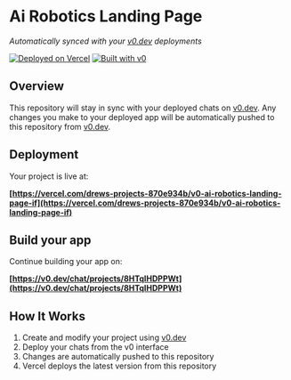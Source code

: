 # Ai Robotics Landing Page

*Automatically synced with your [v0.dev](https://v0.dev) deployments*

[![Deployed on Vercel](https://img.shields.io/badge/Deployed%20on-Vercel-black?style=for-the-badge&logo=vercel)](https://vercel.com/drews-projects-870e934b/v0-ai-robotics-landing-page-if)
[![Built with v0](https://img.shields.io/badge/Built%20with-v0.dev-black?style=for-the-badge)](https://v0.dev/chat/projects/8HTqIHDPPWt)

## Overview

This repository will stay in sync with your deployed chats on [v0.dev](https://v0.dev).
Any changes you make to your deployed app will be automatically pushed to this repository from [v0.dev](https://v0.dev).

## Deployment

Your project is live at:

**[https://vercel.com/drews-projects-870e934b/v0-ai-robotics-landing-page-if](https://vercel.com/drews-projects-870e934b/v0-ai-robotics-landing-page-if)**

## Build your app

Continue building your app on:

**[https://v0.dev/chat/projects/8HTqIHDPPWt](https://v0.dev/chat/projects/8HTqIHDPPWt)**

## How It Works

1. Create and modify your project using [v0.dev](https://v0.dev)
2. Deploy your chats from the v0 interface
3. Changes are automatically pushed to this repository
4. Vercel deploys the latest version from this repository